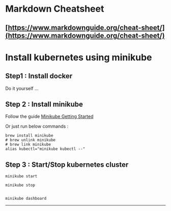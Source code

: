 # Markdown Cheatsheet
[https://www.markdownguide.org/cheat-sheet/](https://www.markdownguide.org/cheat-sheet/)
---
# Install kubernetes using minikube
## Step1 : Install docker
Do it yourself ...
## Step 2 : Install minikube
Follow the guide
[Minikube Getting Started](https://minikube.sigs.k8s.io/docs/start/)

Or just run below commands :
```
brew install minikube
# brew unlink minikube
# brew link minikube
alias kubectl="minikube kubectl --"

```
## Step 3 : Start/Stop kubernetes cluster
```
minikube start
```
```
minikube stop
```
``` To see kubernetes dashboard

minikube dashboard
```
---
